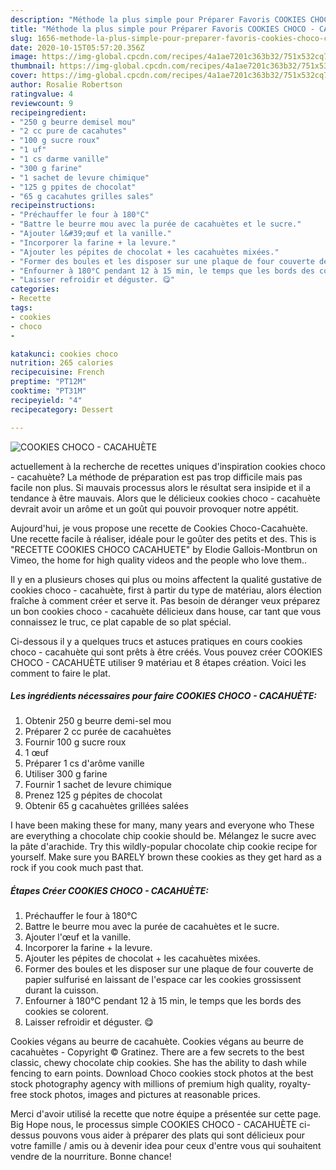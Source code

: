 ```yaml
---
description: "Méthode la plus simple pour Préparer Favoris COOKIES CHOCO - CACAHUÈTE"
title: "Méthode la plus simple pour Préparer Favoris COOKIES CHOCO - CACAHUÈTE"
slug: 1656-methode-la-plus-simple-pour-preparer-favoris-cookies-choco-cacahuete
date: 2020-10-15T05:57:20.356Z
image: https://img-global.cpcdn.com/recipes/4a1ae7201c363b32/751x532cq70/cookies-choco-cacahuete-photo-principale-de-la-recette.jpg
thumbnail: https://img-global.cpcdn.com/recipes/4a1ae7201c363b32/751x532cq70/cookies-choco-cacahuete-photo-principale-de-la-recette.jpg
cover: https://img-global.cpcdn.com/recipes/4a1ae7201c363b32/751x532cq70/cookies-choco-cacahuete-photo-principale-de-la-recette.jpg
author: Rosalie Robertson
ratingvalue: 4
reviewcount: 9
recipeingredient:
- "250 g beurre demisel mou"
- "2 cc pure de cacahutes"
- "100 g sucre roux"
- "1 uf"
- "1 cs darme vanille"
- "300 g farine"
- "1 sachet de levure chimique"
- "125 g ppites de chocolat"
- "65 g cacahutes grilles sales"
recipeinstructions:
- "Préchauffer le four à 180°C"
- "Battre le beurre mou avec la purée de cacahuètes et le sucre."
- "Ajouter l&#39;œuf et la vanille."
- "Incorporer la farine + la levure."
- "Ajouter les pépites de chocolat + les cacahuètes mixées."
- "Former des boules et les disposer sur une plaque de four couverte de papier sulfurisé en laissant de l&#39;espace car les cookies grossissent durant la cuisson."
- "Enfourner à 180°C pendant 12 à 15 min, le temps que les bords des cookies se colorent."
- "Laisser refroidir et déguster. 😋"
categories:
- Recette
tags:
- cookies
- choco
- 

katakunci: cookies choco  
nutrition: 265 calories
recipecuisine: French
preptime: "PT12M"
cooktime: "PT31M"
recipeyield: "4"
recipecategory: Dessert

---
```



![COOKIES CHOCO - CACAHUÈTE](https://img-global.cpcdn.com/recipes/4a1ae7201c363b32/751x532cq70/cookies-choco-cacahuete-photo-principale-de-la-recette.jpg)

actuellement à la recherche de recettes uniques d'inspiration cookies choco - cacahuète? La méthode de préparation est pas trop difficile mais pas facile non plus. Si mauvais processus alors le résultat sera insipide et il a tendance à être mauvais. Alors que le délicieux cookies choco - cacahuète devrait avoir un arôme et un goût qui pouvoir provoquer notre appétit.

Aujourd&#39;hui, je vous propose une recette de Cookies Choco-Cacahuète. Une recette facile à réaliser, idéale pour le goûter des petits et des. This is &#34;RECETTE COOKIES CHOCO CACAHUETE&#34; by Elodie Gallois-Montbrun on Vimeo, the home for high quality videos and the people who love them..

Il y en a plusieurs choses qui plus ou moins affectent la qualité gustative de cookies choco - cacahuète, first à partir du type de matériau, alors élection fraîche à comment créer et serve it. Pas besoin de déranger veux préparez un bon cookies choco - cacahuète délicieux dans house, car tant que vous connaissez le truc, ce plat capable de so plat spécial.


Ci-dessous il y a quelques trucs et astuces pratiques en cours cookies choco - cacahuète qui sont prêts à être créés. Vous pouvez créer COOKIES CHOCO - CACAHUÈTE utiliser 9 matériau et 8 étapes création. Voici les comment to faire le plat.

<!--inarticleads1-->

##### Les ingrédients nécessaires pour faire COOKIES CHOCO - CACAHUÈTE:

1. Obtenir 250 g beurre demi-sel mou
1. Préparer 2 cc purée de cacahuètes
1. Fournir 100 g sucre roux
1.  1 œuf
1. Préparer 1 cs d&#39;arôme vanille
1. Utiliser 300 g farine
1. Fournir 1 sachet de levure chimique
1. Prenez 125 g pépites de chocolat
1. Obtenir 65 g cacahuètes grillées salées


I have been making these for many, many years and everyone who These are everything a chocolate chip cookie should be. Mélangez le sucre avec la pâte d&#39;arachide. Try this wildly-popular chocolate chip cookie recipe for yourself. Make sure you BARELY brown these cookies as they get hard as a rock if you cook much past that. 

<!--inarticleads2-->

##### Étapes Créer COOKIES CHOCO - CACAHUÈTE:

1. Préchauffer le four à 180°C
1. Battre le beurre mou avec la purée de cacahuètes et le sucre.
1. Ajouter l&#39;œuf et la vanille.
1. Incorporer la farine + la levure.
1. Ajouter les pépites de chocolat + les cacahuètes mixées.
1. Former des boules et les disposer sur une plaque de four couverte de papier sulfurisé en laissant de l&#39;espace car les cookies grossissent durant la cuisson.
1. Enfourner à 180°C pendant 12 à 15 min, le temps que les bords des cookies se colorent.
1. Laisser refroidir et déguster. 😋


Cookies végans au beurre de cacahuète. Cookies végans au beurre de cacahuètes - Copyright © Gratinez. There are a few secrets to the best classic, chewy chocolate chip cookies. She has the ability to dash while fencing to earn points. Download Choco cookies stock photos at the best stock photography agency with millions of premium high quality, royalty-free stock photos, images and pictures at reasonable prices. 


Merci d'avoir utilisé la recette que notre équipe a présentée sur cette page. Big Hope nous, le processus simple COOKIES CHOCO - CACAHUÈTE ci-dessus pouvons vous aider à préparer des plats qui sont délicieux pour votre famille / amis ou à devenir idea pour ceux d'entre vous qui souhaitent vendre de la nourriture. Bonne chance!
